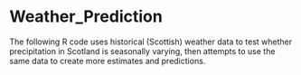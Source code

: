 # Weather_Prediction
The following R code uses historical (Scottish) weather data to test whether precipitation in Scotland is seasonally varying, then attempts to use the same data to create more estimates and predictions. 
